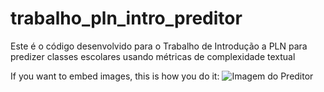 # trabalho_pln_intro_preditor
Este é o código desenvolvido para o Trabalho de Introdução a PLN para predizer classes escolares usando métricas de complexidade textual

If you want to embed images, this is how you do it:
![Imagem do Preditor](https://github.com/gazzola/trabalho_pln_intro_preditor/imagens/screen_1.jpeg)
